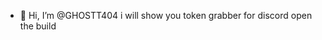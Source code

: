 - 👋 Hi, I’m @GHOSTT404
i will show you token grabber for discord
open the build



<!---
GHOSTT404/GHOSTT404 is a ✨ special ✨ repository because its `README.md` (this file) appears on your GitHub profile.
You can click the Preview link to take a look at your changes.
--->
